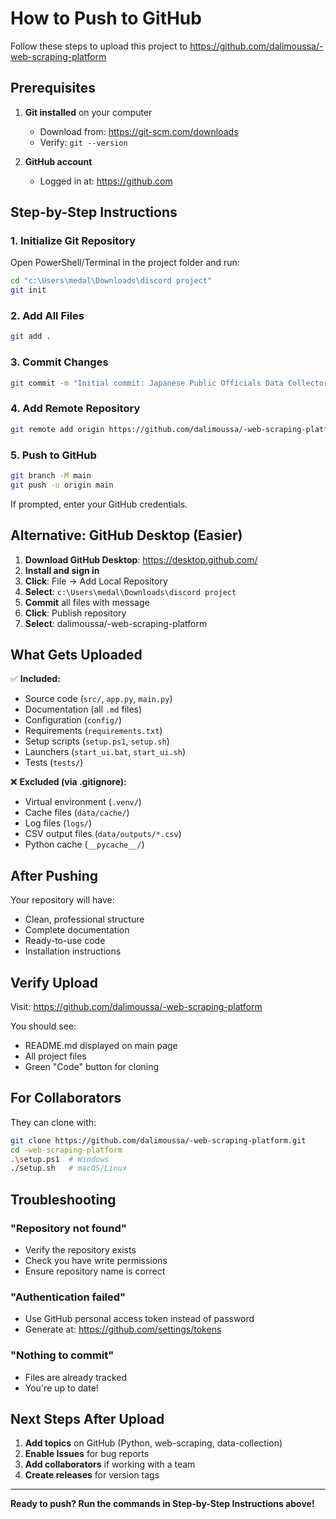 # How to Push to GitHub

Follow these steps to upload this project to https://github.com/dalimoussa/-web-scraping-platform

## Prerequisites

1. **Git installed** on your computer
   - Download from: https://git-scm.com/downloads
   - Verify: `git --version`

2. **GitHub account** 
   - Logged in at: https://github.com

## Step-by-Step Instructions

### 1. Initialize Git Repository

Open PowerShell/Terminal in the project folder and run:

```bash
cd "c:\Users\medal\Downloads\discord project"
git init
```

### 2. Add All Files

```bash
git add .
```

### 3. Commit Changes

```bash
git commit -m "Initial commit: Japanese Public Officials Data Collector v1.1.2"
```

### 4. Add Remote Repository

```bash
git remote add origin https://github.com/dalimoussa/-web-scraping-platform.git
```

### 5. Push to GitHub

```bash
git branch -M main
git push -u origin main
```

If prompted, enter your GitHub credentials.

## Alternative: GitHub Desktop (Easier)

1. **Download GitHub Desktop**: https://desktop.github.com/
2. **Install and sign in**
3. **Click**: File → Add Local Repository
4. **Select**: `c:\Users\medal\Downloads\discord project`
5. **Commit** all files with message
6. **Click**: Publish repository
7. **Select**: dalimoussa/-web-scraping-platform

## What Gets Uploaded

✅ **Included:**
- Source code (`src/`, `app.py`, `main.py`)
- Documentation (all `.md` files)
- Configuration (`config/`)
- Requirements (`requirements.txt`)
- Setup scripts (`setup.ps1`, `setup.sh`)
- Launchers (`start_ui.bat`, `start_ui.sh`)
- Tests (`tests/`)

❌ **Excluded (via .gitignore):**
- Virtual environment (`.venv/`)
- Cache files (`data/cache/`)
- Log files (`logs/`)
- CSV output files (`data/outputs/*.csv`)
- Python cache (`__pycache__/`)

## After Pushing

Your repository will have:
- Clean, professional structure
- Complete documentation
- Ready-to-use code
- Installation instructions

## Verify Upload

Visit: https://github.com/dalimoussa/-web-scraping-platform

You should see:
- README.md displayed on main page
- All project files
- Green "Code" button for cloning

## For Collaborators

They can clone with:
```bash
git clone https://github.com/dalimoussa/-web-scraping-platform.git
cd -web-scraping-platform
.\setup.ps1  # Windows
./setup.sh   # macOS/Linux
```

## Troubleshooting

### "Repository not found"
- Verify the repository exists
- Check you have write permissions
- Ensure repository name is correct

### "Authentication failed"
- Use GitHub personal access token instead of password
- Generate at: https://github.com/settings/tokens

### "Nothing to commit"
- Files are already tracked
- You're up to date!

## Next Steps After Upload

1. **Add topics** on GitHub (Python, web-scraping, data-collection)
2. **Enable Issues** for bug reports
3. **Add collaborators** if working with a team
4. **Create releases** for version tags

---

**Ready to push? Run the commands in Step-by-Step Instructions above!**
